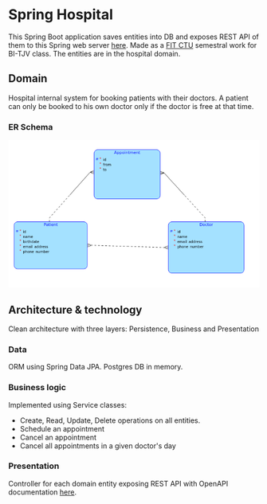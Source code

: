 # Spring Hospital

This Spring Boot application saves entities into DB and exposes REST API of them to this Spring web server [here](https://github.com/Finishxx/tjv-hospital-frontend). Made as a [FIT CTU](https://fit.cvut.cz/cs) semestral work for BI-TJV class. The entities are in the hospital domain.

## Domain

Hospital internal system for booking patients with their doctors.
A patient can only be booked to his own doctor only if the doctor is free at that time.

### ER Schema

![relational schema](/schema.png)

## Architecture & technology

Clean architecture with three layers: Persistence, Business and Presentation

### Data

ORM using Spring Data JPA. Postgres DB in memory.

### Business logic

Implemented using Service classes:
- Create, Read, Update, Delete operations on all entities.
- Schedule an appointment
- Cancel an appointment
- Cancel all appointments in a given doctor's day

### Presentation

Controller for each domain entity exposing REST API with OpenAPI documentation [here](src/main/resources/static/openapi.yaml).
